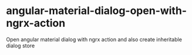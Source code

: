 # angular-material-dialog-open-with-ngrx-action
Open angular material dialog with ngrx action and also create inheritable dialog store
